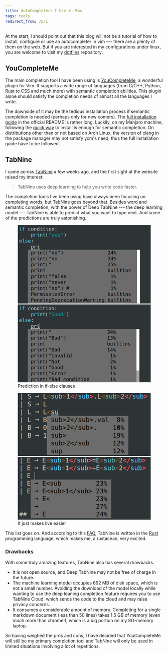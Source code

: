 ```yaml
---
title: AutoCompleters I Use in Vim
tags: tools
redirect_from: /p/1
---
```


At the start, I should point out that this blog will not be a tutorial of how to install, configure or use an autocompleter in vim --- there are a plenty of them on the web. But if you are interested in my configurations under linux, you are welcome to visit my [dotfiles] repository.

[dotfiles]: https://github.com/weirane/dotfiles

## YouCompleteMe
The main completion tool I have been using is [YouCompleteMe], a wonderful plugin for Vim. It supports a wide range of languages (from C/C++, Python, Rust to CSS and much more) with semantic completion abilities. This plugin alone should satisfy the completion needs of almost all the languages I write.

The downside of it may be the tedious installation process if semantic completion is needed (perhaps only for new comers). The [full installation guide] in the official README is rather long. Luckily, on my Manjaro machine, following the [quick way] to install is enough for semantic completion. On distributions other than or not based on Arch Linux, the version of clang in the package manager may not satisfy ycm's need, thus the full installation guide have to be followed.

[YouCompleteMe]: https://github.com/ycm-core/YouCompleteMe
[full installation guide]: https://github.com/ycm-core/YouCompleteMe#full-installation-guide
[quick way]: https://github.com/ycm-core/YouCompleteMe#linux-64-bit

## TabNine
I came across [TabNine] a few weeks ago, and the first sight at the website raised my interest:

> TabNine uses deep learning to help you write code faster.

The completion tools I've been using have always been focusing on completing words, but TabNine goes beyond that. Besides word and semantic completion, with the power of Deep TabNine --- the deep learning model --- TabNine is able to predict what you want to type next. And some of the predictions are truly astonishing.

<figure class="half">
    <img src="/images/1-autocomp/yes-no.png" alt="yes-no" />
    <img src="/images/1-autocomp/good-bad.png" alt="good-bad" />
    <figcaption>Prediction in if-else clauses</figcaption>
</figure>

<figure class="half">
    <img src="/images/1-autocomp/rep.png" alt="yes-no" />
    <img src="/images/1-autocomp/rep2.png" alt="good-bad" />
    <figcaption>It just makes live easier</figcaption>
</figure>

This list goes on. And according to this [FAQ], TabNine is written in the [Rust] programming language, which makes me, a rustacean, very excited.

[TabNine]: https://tabnine.com
[FAQ]: https://tabnine.com/faq#language
[Rust]: https://rust-lang.org

### Drawbacks
With some truly amazing features, TabNine also has several drawbacks.

- It is not open source, and Deep TabNine may not be free of charge in the future.
- The machine learning model occupies 692 MB of disk space, which is not a small number. Avoiding the download of the model locally while wanting to use the deep leaning completion feature requires you to use TabNine Cloud, which sends the code to the cloud and may raise privacy concerns.
- It consumes a considerable amount of memory. Completing for a single markdown document (less than 50 lines) takes 1.5 GB of memory (even much more than chrome!), which is a big portion on my 8G-memory laptop.

So having weighed the pros and cons, I have decided that YouCompleteMe will still be my primary completion tool and TabNine will only be used in limited situations involving a lot of repetitions.
